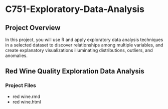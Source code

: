 # C751-Exploratory-Data-Analysis

## Project Overview
In this project, you will use R and apply exploratory data analysis techniques in a selected dataset to discover relationships among multiple variables, and create explanatory visualizations illuminating distributions, outliers, and anomalies.

## Red Wine Quality Exploration Data Analysis
### Project Files
<ul>
<li>red wine.rmd</li>
<li>red wine.html</li>
</ul>
